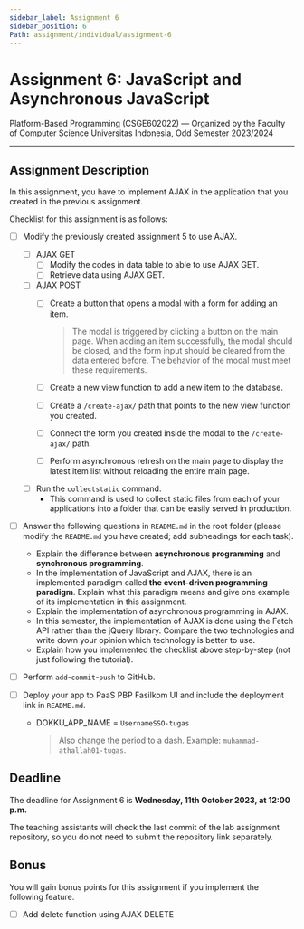 ```yaml
---
sidebar_label: Assignment 6
sidebar_position: 6
Path: assignment/individual/assignment-6
---
```


# Assignment 6: JavaScript and Asynchronous JavaScript

Platform-Based Programming (CSGE602022) — Organized by the Faculty of Computer Science Universitas Indonesia, Odd Semester 2023/2024

---

## Assignment Description

In this assignment, you have to implement AJAX in the application that you created in the previous assignment.

Checklist for this assignment is as follows:

- [ ] Modify the previously created assignment 5 to use AJAX.
  - [ ] AJAX GET
    - [ ] Modify the codes in data table to able to use AJAX GET.
    - [ ] Retrieve data using AJAX GET.
  - [ ] AJAX POST
    - [ ] Create a button that opens a modal with a form for adding an item.

        > The modal is triggered by clicking a button on the main page. When adding an item successfully, the modal should be closed, and the form input should be cleared from the data entered before. The behavior of the modal must meet these requirements.

    - [ ] Create a new view function to add a new item to the database.
    - [ ] Create a `/create-ajax/` path that points to the new view function you created.
    - [ ] Connect the form you created inside the modal to the `/create-ajax/` path.
    - [ ] Perform asynchronous refresh on the main page to display the latest item list without reloading the entire main page.
  - [ ] Run the `collectstatic` command.
    - This command is used to collect static files from each of your applications into a folder that can be easily served in production.
- [ ] Answer the following questions in `README.md` in the root folder (please modify the `README.md` you have created; add subheadings for each task).
    - Explain the difference between **asynchronous programming** and **synchronous programming**.
    - In the implementation of JavaScript and AJAX, there is an implemented paradigm called **the event-driven programming paradigm**. Explain what this paradigm means and give one example of its implementation in this assignment.
    - Explain the implementation of asynchronous programming in AJAX.
    - In this semester, the implementation of AJAX is done using the Fetch API rather than the jQuery library. Compare the two technologies and write down your opinion which technology is better to use.
    - Explain how you implemented the checklist above step-by-step (not just following the tutorial).

- [ ] Perform `add`-`commit`-`push` to GitHub.

- [ ] Deploy your app to PaaS PBP Fasilkom UI and include the deployment link in `README.md`.

    - DOKKU_APP_NAME = `UsernameSSO-tugas`

      > Also change the period to a dash. Example: `muhammad-athallah01-tugas`.

## Deadline

The deadline for Assignment 6 is **Wednesday, 11th October 2023, at 12:00 p.m.**

The teaching assistants will check the last commit of the lab assignment repository, so you do not need to submit the repository link separately.

## Bonus

You will gain bonus points for this assignment if you implement the following feature.

- [ ] Add delete function using AJAX DELETE
